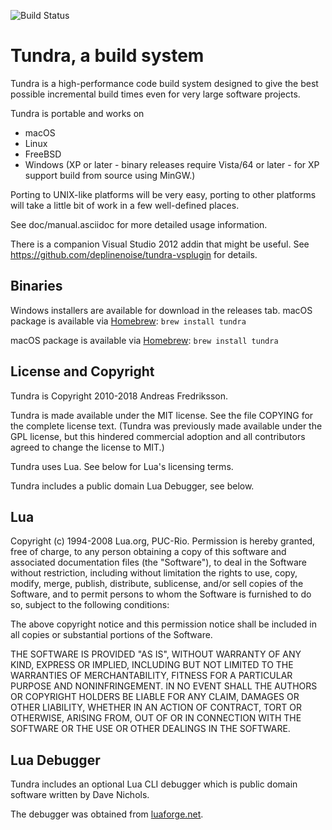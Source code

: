 ![Build Status](https://github.com/deplinenoise/tundra/actions/workflows/build.yml/badge.svg)

Tundra, a build system
=============================================================================

Tundra is a high-performance code build system designed to give the best
possible incremental build times even for very large software projects.

Tundra is portable and works on

  - macOS
  - Linux
  - FreeBSD
  - Windows (XP or later - binary releases require Vista/64 or later - for XP support build from source using MinGW.)

Porting to UNIX-like platforms will be very easy, porting to other platforms
will take a little bit of work in a few well-defined places.

See doc/manual.asciidoc for more detailed usage information.

There is a companion Visual Studio 2012 addin that might be useful. See
https://github.com/deplinenoise/tundra-vsplugin for details.

Binaries
-----------------------------------------------------------------------------

Windows installers are available for download in the releases tab.
macOS package is available via [Homebrew](http://brew.sh): `brew install tundra`

macOS package is available via [Homebrew](http://brew.sh): `brew install tundra`

License and Copyright
-----------------------------------------------------------------------------

Tundra is Copyright 2010-2018 Andreas Fredriksson.

Tundra is made available under the MIT license. See the file COPYING for the
complete license text. (Tundra was previously made available under the GPL
license, but this hindered commercial adoption and all contributors agreed to
change the license to MIT.)

Tundra uses Lua. See below for Lua's licensing terms.

Tundra includes a public domain Lua Debugger, see below.

Lua
-----------------------------------------------------------------------------

Copyright (c) 1994-2008 Lua.org, PUC-Rio.
Permission is hereby granted, free of charge, to any person obtaining a copy of
this software and associated documentation files (the "Software"), to deal in
the Software without restriction, including without limitation the rights to
use, copy, modify, merge, publish, distribute, sublicense, and/or sell copies
of the Software, and to permit persons to whom the Software is furnished to do
so, subject to the following conditions:

The above copyright notice and this permission notice shall be included in all
copies or substantial portions of the Software.

THE SOFTWARE IS PROVIDED "AS IS", WITHOUT WARRANTY OF ANY KIND, EXPRESS OR
IMPLIED, INCLUDING BUT NOT LIMITED TO THE WARRANTIES OF MERCHANTABILITY,
FITNESS FOR A PARTICULAR PURPOSE AND NONINFRINGEMENT. IN NO EVENT SHALL THE
AUTHORS OR COPYRIGHT HOLDERS BE LIABLE FOR ANY CLAIM, DAMAGES OR OTHER
LIABILITY, WHETHER IN AN ACTION OF CONTRACT, TORT OR OTHERWISE, ARISING FROM,
OUT OF OR IN CONNECTION WITH THE SOFTWARE OR THE USE OR OTHER DEALINGS IN THE
SOFTWARE.

Lua Debugger
-----------------------------------------------------------------------------

Tundra includes an optional Lua CLI debugger which is public domain software
written by Dave Nichols.

The debugger was obtained from [luaforge.net](http://luaforge.net/projects/clidebugger/).
